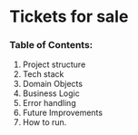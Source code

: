 # Tickets for sale

### Table of Contents:
1.  Project structure 
2.  Tech stack
3.  Domain Objects
4.  Business Logic
5.  Error handling  
6.  Future Improvements
7.  How to run.



